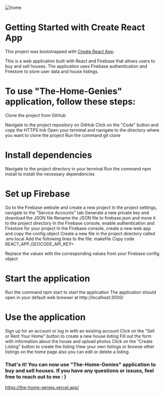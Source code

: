 ![home](https://user-images.githubusercontent.com/104343839/218651356-41a6a5a6-da8b-4f1e-9ed0-af39b40802c0.png)

# Getting Started with Create React App

This project was bootstrapped with [Create React App](https://github.com/facebook/create-react-app).

This is a web application built with React and Firebase that allows users to buy and sell houses. The application uses Firebase authentication and Firestore to store user data and house listings.

# To use "The-Home-Genies" application, follow these steps:

Clone the project from GitHub

Navigate to the project repository on GitHub
Click on the "Code" button and copy the HTTPS link
Open your terminal and navigate to the directory where you want to clone the project
Run the command git clone <HTTPS link>

# Install dependencies

Navigate to the project directory in your terminal
Run the command npm install to install the necessary dependencies

# Set up Firebase

Go to the Firebase website and create a new project
In the project settings, navigate to the "Service Accounts" tab
Generate a new private key and download the JSON file
Rename the JSON file to firebase.json and move it to the project directory
In the Firebase console, enable authentication and Firestore for your project
In the Firebase console, create a new web app and copy the config object
Create a new file in the project directory called .env.local
Add the following lines to the file:
makefile
Copy code
REACT_APP_GEOCODE_API_KEY=<your API key>

Replace the values with the corresponding values from your Firebase config object

# Start the application

Run the command npm start to start the application
The application should open in your default web browser at http://localhost:3000/

# Use the application

Sign up for an account or log in with an existing account
Click on the "Sell or Rent Your Home" button to create a new house listing
Fill out the form with information about the house and upload photos
Click on the "Create Listing" button to create the listing
View your own listings or browse other listings on the home page also you can edit or delete a listing.


### That's it! You can now use "The-Home-Genies" application to buy and sell houses. If you have any questions or issues, feel free to reach out to me : )
https://the-home-genies.vercel.app/
